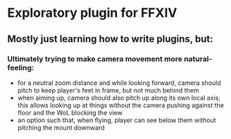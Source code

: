 # Exploratory plugin for FFXIV

## Mostly just learning how to write plugins, but:

### Ultimately trying to make camera movement more natural-feeling:

-   for a neutral zoom distance and while looking forward, camera should pitch to keep player's feet in frame, but not much behind them
-   when aiming up, camera should also pitch up along its own local axis; this allows looking up at things without the camera pushing against the floor and the WoL blocking the view
-   an option such that, when flying, player can see below them without pitching the mount downward
